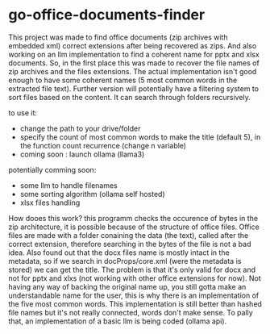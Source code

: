 # go-office-documents-finder
This project was made to find office documents (zip archives with embedded xml) correct extensions after being recovered as zips. And also working on an llm implementation to find a coherent name for pptx and xlsx documents.
So, in the first place this was made to recover the file names of zip archives and the files extensions.
The actual implementation isn't good enough to have some coherent names (5 most common words in the extracted file text).
Further version will potentially have a filtering system to sort files based on the content.
It can search through folders recursively.

to use it:
- change the path to your drive/folder
- specify the count of most common words to make the title (default 5), in the function count recurrence (change n variable)
- coming soon : launch ollama (llama3)


potentially comming soon:
- some llm to handle filenames
- some sorting algorithm (ollama self hosted)
- xlsx files handling


How dooes this work?
this programm checks the occurence of bytes in the zip architecture, it is possible because of the structure of office files. Office files are made with a folder conaining the data (the text), called after the correct extension, therefore searching in the bytes of the file is not a bad idea. Also found out that the docx files name is mostly intact in the metadata, so if we search in docProps/core.xml (were the metadata is stored) we can get the title. The problem is that it's only valid for docx and not for pptx and xlxs (not working with other office extensions for now). Not having any way of backing the original name up, you still gotta make an understandable name for the user, this is why there is an implementation of the five most common words. This implementation is still better than hashed file names but it's not really connected, words don't make sense. To pally that, an implementation of a basic llm is being coded (ollama api).
